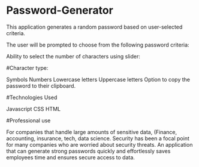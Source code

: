 # Password-Generator

This application generates a random password based on user-selected criteria.

The user will be prompted to choose from the following password criteria:

Ability to select the number of characters using slider:

#Character type:


Symbols
Numbers
Lowercase letters
Uppercase letters
Option to copy the password to their clipboard.


#Technologies Used

Javascript
CSS
HTML


#Professional use

For companies that handle large amounts of sensitive data, (Finance, accounting, insurance, tech, data science. Security has been a focal point for many companies who are worried about security threats. 
An application that can generate strong passwords quickly and effortlessly saves employees time and ensures secure access to data.
